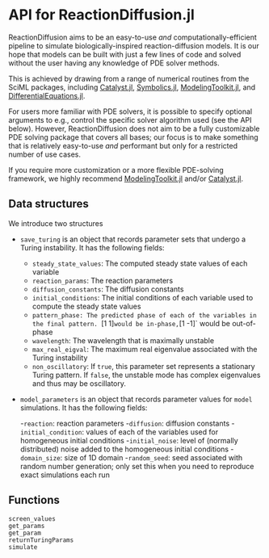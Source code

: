 # API for ReactionDiffusion.jl

ReactionDiffusion aims to be an easy-to-use *and* computationally-efficient pipeline to simulate biologically-inspired reaction-diffusion models. It is our hope that models can be built with just a few lines of code and solved without the user having any knowledge of PDE solver methods. 

This is achieved by drawing from a range of numerical routines from the SciML packages, including [Catalyst.jl](https://github.com/SciML/Catalyst.jl), [Symbolics.jl](https://github.com/JuliaSymbolics/Symbolics.jl), [ModelingToolkit.jl](https://github.com/SciML/ModelingToolkit.jl), and [DifferentialEquations.jl](https://github.com/SciML/DifferentialEquations.jl). 

For users more familiar with PDE solvers, it is possible to specify optional arguments to e.g., control the specific solver algorithm used (see the API below). However, ReactionDiffusion does not aim to be a fully customizable PDE solving package that covers all bases; our focus is to make something that is relatively easy-to-use *and* performant but only for a restricted number of use cases.

If you require more customization or a more flexible PDE-solving framework, we highly recommend [ModelingToolkit.jl](https://github.com/SciML/ModelingToolkit.jl) and/or [Catalyst.jl](https://github.com/SciML/Catalyst.jl).

## Data structures
We introduce two structures

- `save_turing` is an object that records parameter sets that undergo a Turing instability. It has the following fields:

    - `steady_state_values`: The computed steady state values of each variable
    - `reaction_params`: The reaction parameters
    - `diffusion_constants`: The diffusion constants
    - `initial_conditions`: The initial conditions of each variable used to compute the steady state values
    - `pattern_phase: The predicted phase of each of the variables in the final pattern. `[1 1]` would be in-phase, `[1 -1]` would be out-of-phase
    - `wavelength`: The wavelength that is maximally unstable
    - `max_real_eigval`: The maximum real eigenvalue associated with the Turing instability
    - `non_oscillatory`: If `true`, this parameter set represents a stationary Turing pattern. If `false`, the unstable mode has complex eigenvalues and thus may be oscillatory.

- `model_parameters` is an object that records parameter values for `model` simulations. It has the following fields:

    -`reaction`: reaction parameters
    -`diffusion`: diffusion constants
    -`initial_condition`: values of each of the variables used for homogeneous initial conditions
    -`initial_noise`: level of (normally distributed) noise added to the homogeneous initial conditions
    -`domain_size`: size of 1D domain
    -`random_seed`: seed associated with random number generation; only set this when you need to reproduce exact simulations each run


## Functions

```@docs
screen_values
get_params
get_param
returnTuringParams
simulate
```



